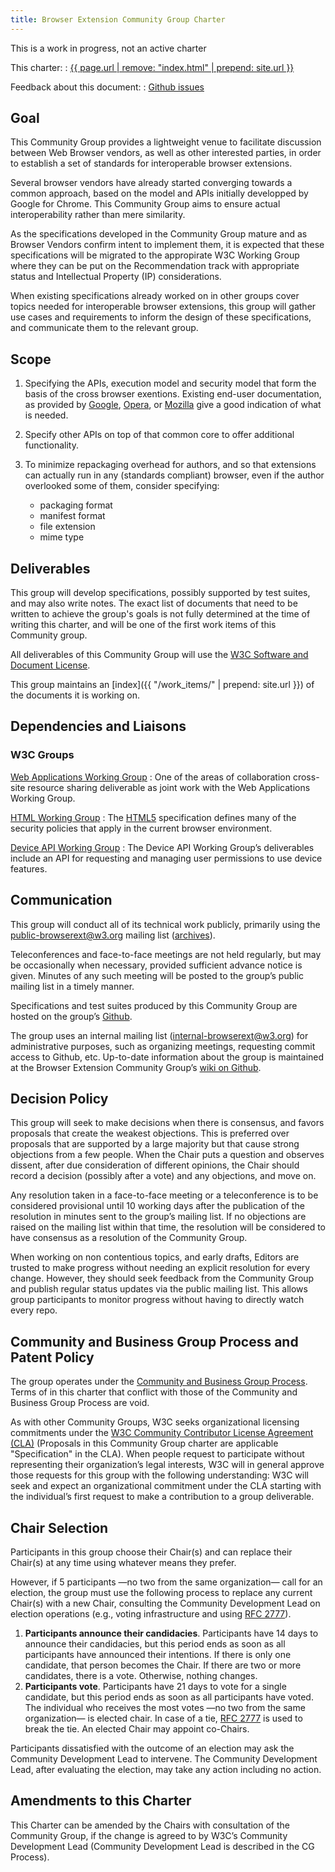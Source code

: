 ```yaml
---
title: Browser Extension Community Group Charter
---
```


<div class="warn">This is a work in progress, not an active charter</div>

This charter:
: <a href='{{ page.url | remove: "index.html" | prepend: site.url }}'>{{ page.url | remove: "index.html" | prepend: site.url }}</a>

Feedback about this document:
: [Github issues](https://github.com/browserext/browserext.github.io/issues)

## Goal

This Community Group provides a lightweight venue to facilitate discussion
between Web Browser vendors,
as well as other interested parties,
in order to establish a set of standards
for interoperable browser extensions.

Several browser vendors have already started converging
towards a common approach,
based on the model and APIs
initially developped by Google for Chrome.
This Community Group aims to ensure
actual interoperability rather than mere similarity.

As the specifications developed in the Community Group mature
and as Browser Vendors confirm intent to implement them,
it is expected that these specifications
will be migrated to the appropirate W3C Working Group
where they can be put on the Recommendation track
with appropriate status and Intellectual Property (IP) considerations.

When existing specifications already worked on in other groups
cover topics needed for interoperable browser extensions,
this group will gather use cases and requirements
to inform the design of these specifications,
and communicate them to the relevant group.

## Scope

1. Specifying the APIs,
execution model and security model
that form the basis of the cross browser exentions.
Existing end-user documentation,
as provided by [Google](https://developer.chrome.com/extensions),
[Opera](https://dev.opera.com/extensions/),
or [Mozilla](https://wiki.mozilla.org/WebExtensions)
give a good indication of what is needed.

2. Specify other APIs on top of that common core
to offer additional functionality.

3. To minimize repackaging overhead for authors,
and so that extensions can actually run in any (standards compliant) browser,
even if the author overlooked some of them,
consider specifying:
    * packaging format
    * manifest format
    * file extension
    * mime type

## Deliverables

This group will develop specifications,
possibly supported by test suites,
and may also write notes.
The exact list of documents that need to be written
to achieve the group's goals is not fully determined
at the time of writing this charter,
and will be one of the first work items
of this Community group.

All deliverables of this Community Group will use
the [W3C Software and Document License](http://www.w3.org/Consortium/Legal/2015/copyright-software-and-document).

This group maintains an [index]({{ "/work_items/" | prepend: site.url }})
of the documents it is working on.

## Dependencies and Liaisons

### W3C Groups

[Web Applications Working Group](http://www.w3.org/2008/webapps/)
: One of the areas of collaboration 
cross-site resource sharing deliverable
as joint work with the Web Applications Working Group.

[HTML Working Group](http://www.w3.org/html/wg/)
: The [HTML5](http://www.w3.org/TR/html5/) specification
defines many of the security policies
that apply in the current browser environment.

[Device API Working Group](http://www.w3.org/2009/dap/)
: The Device API Working Group’s deliverables
include an API for requesting and managing
user permissions to use device features.

## Communication

This group will conduct all of its technical work publicly,
primarily using the [public-browserext@w3.org](mailto:public-browserext@w3.org) mailing list
([archives](https://lists.w3.org/Archives/Public/public-browserext/)).

Teleconferences and face-to-face meetings are not held regularly,
but may be occasionally when necessary,
provided sufficient advance notice is given.
Minutes of any such meeting
will be posted to the group’s public mailing list
in a timely manner.

Specifications and test suites produced by this Community Group
are hosted on the group’s [Github](https://github.com/browserext). 

The group uses an internal mailing list ([internal-browserext@w3.org](mailto:internal-browserext@w3.org))
for administrative purposes,
such as organizing meetings,
requesting commit access to Github,
etc.
Up-to-date information about the group
is maintained at the Browser Extension Community Group’s
[wiki on Github](https://github.com/browserext/browserext.github.io/wiki).

## Decision Policy

This group will seek to make decisions when there is consensus,
and favors proposals that create the weakest objections.
This is preferred over proposals that are supported
by a large majority
but that cause strong objections from a few people.
When the Chair puts a question and observes dissent,
after due consideration of different opinions,
the Chair should record a decision (possibly after a vote)
and any objections, and move on.

Any resolution taken in a face-to-face meeting
or a teleconference
is to be considered provisional
until 10 working days after the publication of the resolution
in minutes sent to the group’s mailing list.
If no objections are raised on the mailing list within that time,
the resolution will be considered to have consensus
as a resolution of the Community Group.

When working on non contentious topics,
and early drafts,
Editors are trusted to make progress
without needing an explicit resolution for every change.
However, they should seek feedback from the Community Group
and publish regular status updates
via the public mailing list.
This allows group participants to monitor progress
without having to directly watch every repo. 

## Community and Business Group Process and Patent Policy

The group operates under the [Community and Business Group Process](https://www.w3.org/community/about/agreements/).
Terms of in this charter that conflict
with those of the Community and Business Group Process
are void.

As with other Community Groups,
W3C seeks organizational licensing commitments
under the [W3C Community Contributor License Agreement (CLA)](http://www.w3.org/community/about/agreements/cla/)
(Proposals in this Community Group charter are applicable "Specification" in the CLA).
When people request to participate
without representing their organization’s legal interests,
W3C will in general approve those requests for this group
with the following understanding:
W3C will seek and expect an organizational commitment
under the CLA
starting with the individual’s first request
to make a contribution to a group deliverable.

## Chair Selection

Participants in this group choose their Chair(s)
and can replace their Chair(s)
at any time using whatever means they prefer.

However, if 5 participants
—no two from the same organization—
call for an election,
the group must use the following process
to replace any current Chair(s) with a new Chair,
consulting the Community Development Lead
on election operations (e.g., voting infrastructure and using [RFC 2777](https://tools.ietf.org/html/rfc2777)).

1. **Participants announce their candidacies**.
Participants have 14 days to announce their candidacies,
but this period ends as soon as all participants
have announced their intentions.
If there is only one candidate,
that person becomes the Chair.
If there are two or more candidates,
there is a vote.
Otherwise, nothing changes.
2. **Participants vote**.
Participants have 21 days to vote for a single candidate,
but this period ends as soon as all participants have voted.
The individual who receives the most votes
—no two from the same organization—
is elected chair.
In case of a tie,
[RFC 2777](https://tools.ietf.org/html/rfc2777) is used to break the tie.
An elected Chair may appoint co-Chairs.

Participants dissatisfied with the outcome of an election
may ask the Community Development Lead to intervene.
The Community Development Lead,
after evaluating the election,
may take any action including no action. 

## Amendments to this Charter

This Charter can be amended by the Chairs with consultation of the Community Group,
if the change is agreed to by W3C’s Community Development Lead
(Community Development Lead is described in the CG Process).
